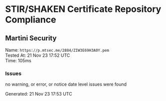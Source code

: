 # STIR/SHAKEN Certificate Repository Compliance

## Martini Security

Name: `https://p.mtsec.me/2884/ZIW3E69H3A0Y.pem`\
Tested At: 21 Nov 23 17:52 UTC\
Time: 105ms

### Issues

no warning, or error, or notice date level issues were found

Generated: 21 Nov 23 17:53 UTC
